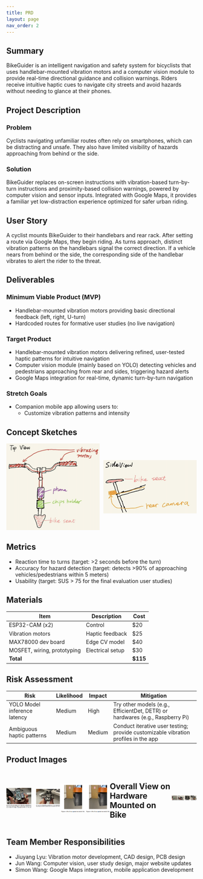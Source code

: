 ```yaml
---
title: PRD
layout: page
nav_order: 2
---
```


## Summary
BikeGuider is an intelligent navigation and safety system for bicyclists that uses handlebar-mounted vibration motors and a computer vision module to provide real-time directional guidance and collision warnings. Riders receive intuitive haptic cues to navigate city streets and avoid hazards without needing to glance at their phones.

## Project Description

### Problem
Cyclists navigating unfamiliar routes often rely on smartphones, which can be distracting and unsafe. They also have limited visibility of hazards approaching from behind or the side.

### Solution
BikeGuider replaces on-screen instructions with vibration-based turn-by-turn instructions and proximity-based collision warnings, powered by computer vision and sensor inputs. Integrated with Google Maps, it provides a familiar yet low-distraction experience optimized for safer urban riding.

## User Story
A cyclist mounts BikeGuider to their handlebars and rear rack. After setting a route via Google Maps, they begin riding. As turns approach, distinct vibration patterns on the handlebars signal the correct direction. If a vehicle nears from behind or the side, the corresponding side of the handlebar vibrates to alert the rider to the threat.


## Deliverables
### Minimum Viable Product (MVP)
- Handlebar-mounted vibration motors providing basic directional feedback (left, right, U-turn)
- Hardcoded routes for formative user studies (no live navigation)

### Target Product
- Handlebar-mounted vibration motors delivering refined, user-tested haptic patterns for intuitive navigation
- Computer vision module (mainly based on YOLO) detecting vehicles and pedestrians approaching from rear and sides, triggering hazard alerts
- Google Maps integration for real-time, dynamic turn-by-turn navigation

### Stretch Goals
- Companion mobile app allowing users to:
  - Customize vibration patterns and intensity

## Concept Sketches
<div style="display: table;">
  <div style="display: table-cell; vertical-align: middle; padding-right: 10px;">
    <img src="Images/sketch_top.png" alt="top sketch" width="350">
  </div>
  <div style="display: table-cell; vertical-align: middle;">
    <img src="Images/sketch_side.png" alt="side sketch" width="350">
  </div>
</div>


## Metrics
- Reaction time to turns (target: >2 seconds before the turn)
- Accuracy for hazard detection (target: detects >90% of approaching vehicles/pedestrians within 5 meters)
- Usability (target: SUS > 75 for the final evaluation user studies)


## Materials

| **Item**                     | **Description**          | **Cost** |
|------------------------------|--------------------------|----------|
| ESP32-CAM (x2)               | Control                  | $20      |
| Vibration motors             | Haptic feedback          | $25      |
| MAX78000 dev board           | Edge CV model            | $40      |
| MOSFET, wiring, prototyping  | Electrical setup         | $30      |
| **Total**                    |                          | **$115** |


## Risk Assessment

| **Risk**                         | **Likelihood** | **Impact** | **Mitigation**                                                                          |
|----------------------------------|----------------|------------|-----------------------------------------------------------------------------------------|
| YOLO Model inference latency     | Medium         | High       | Try other models (e.g., EfficientDet, DETR) or hardwares (e.g., Raspberry Pi)|
| Ambiguous haptic patterns        | Medium         | Medium     | Conduct iterative user testing; provide customizable vibration profiles in the app     |

## Product Images

<div style="display: table;">
  <div style="display: table-cell; vertical-align: middle; padding-right: 10px;">
    <img src="Images/front_max78000_embed.png" alt="top sketch" width="350">
  </div>
  <div style="display: table-cell; vertical-align: middle;">
    <img src="Images/topview_max78000_embed.png" alt="side sketch" width="350">
  </div>
  <div style="display: table-cell; vertical-align: middle;">
    <img src="Images/transparent_material_slot.png" alt="side sketch" width="350">
  </div>
  <div style="display: table-cell; vertical-align: middle;">
    <img src="Images/transparent_material_slot.png" alt="side sketch" width="350">
  </div>

## Overall View on Hardware Mounted on Bike
  <div style="display: table-cell; vertical-align: middle;">
    <img src="Images/BikeGuider.png" alt="side sketch" width="350">
  </div>
</div>

## Team Member Responsibilities
- Jiuyang Lyu: Vibration motor development, CAD design, PCB design
- Jun Wang: Computer vision, user study design, major website updates
- Simon Wang: Google Maps integration, mobile application development
